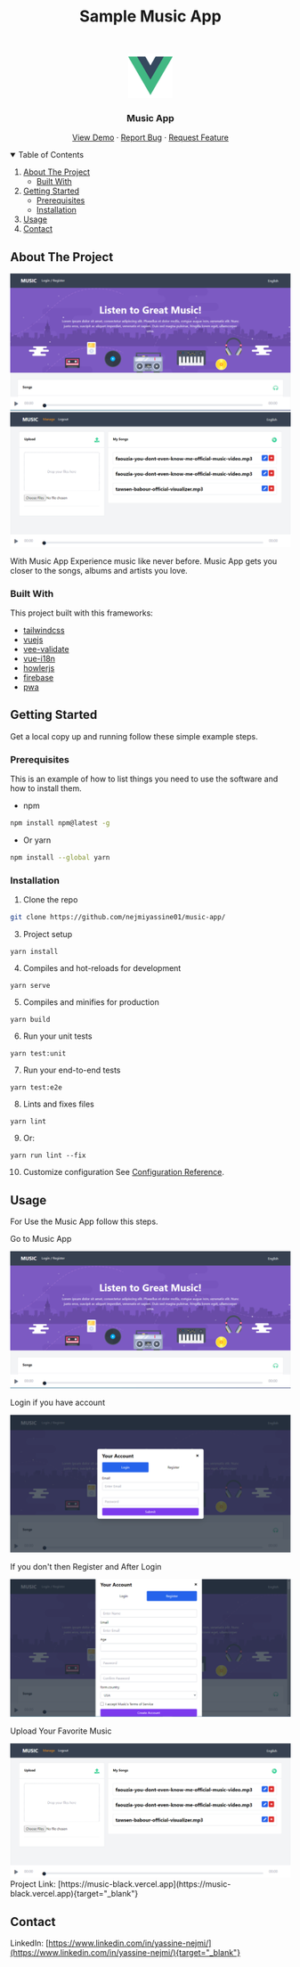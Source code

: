 <h1 align="center"> Sample Music App </h1>

<br />
<p align="center">
  <a href="https://github.com/othneildrew/Best-README-Template">
    <img src="src/assets/logo.png" alt="Logo" width="80" height="80">
  </a>

  <h3 align="center">Music App</h3>

  <p align="center">
    <a href="https://music-black.vercel.app">View Demo</a>
    ·
    <a href="https://github.com/nejmiyassine01/music-app/issues">Report Bug</a>
    ·
    <a href="https://github.com/nejmiyassine01/music-app/issues">Request Feature</a>
  </p>
</p>



<!-- TABLE OF CONTENTS -->
<details open="open">
  <summary>Table of Contents</summary>
  <ol>
    <li>
      <a href="#about-the-project">About The Project</a>
      <ul>
        <li><a href="#built-with">Built With</a></li>
      </ul>
    </li>
    <li>
      <a href="#getting-started">Getting Started</a>
      <ul>
        <li><a href="#prerequisites">Prerequisites</a></li>
        <li><a href="#installation">Installation</a></li>
      </ul>
    </li>
    <li><a href="#usage">Usage</a></li>
    <li><a href="#contact">Contact</a></li>
  </ol>
</details>



<!-- ABOUT THE PROJECT -->
## About The Project

<img src="Images/music.png" alt="music" />

<img src="Images/manage.png" alt="manage" />

With Music App Experience music like never before. Music App gets you closer to the songs, albums and artists you love.

### Built With

This project built with this frameworks:

* [tailwindcss](https://tailwindcss.com/)
* [vuejs](https://vuejs.org/)
* [vee-validate](https://vee-validate.logaretm.com/)
* [vue-i18n](https://kazupon.github.io/vue-i18n/)
* [howlerjs](https://howlerjs.com/)
* [firebase](https://firebase.google.com/)
* [pwa](https://cli.vuejs.org/core-plugins/pwa.html)


<!-- GETTING STARTED -->
## Getting Started

Get a local copy up and running follow these simple example steps.

### Prerequisites

This is an example of how to list things you need to use the software and how to install them.
* npm
```sh
npm install npm@latest -g
```
* Or yarn
```sh
npm install --global yarn
```

### Installation

1. Clone the repo
 ```sh
 git clone https://github.com/nejmiyassine01/music-app/
 ```
3. Project setup
```
yarn install
```
4. Compiles and hot-reloads for development
```
yarn serve
```
5. Compiles and minifies for production
```
yarn build
```
6. Run your unit tests
```
yarn test:unit
```
7. Run your end-to-end tests
```
yarn test:e2e
```
8. Lints and fixes files
```
yarn lint
```
9. Or:
```
yarn run lint --fix
```
10. Customize configuration
See [Configuration Reference](https://cli.vuejs.org/config/).

<!-- USAGE -->
## Usage

For Use the Music App follow this steps.

<p>Go to Music App</p>
<img src="Images/music.png" alt="music" />
<p>Login if you have account</p>
<img src="Images/login.png" alt="login" />
<p>If you don't then Register and After Login</p>
<img src="Images/register.png" alt="register" />
<p>Upload Your Favorite Music</p>
<img src="Images/manage.png" alt="manage" />

<br/>
Project Link: [https://music-black.vercel.app](https://music-black.vercel.app){target="_blank"}


<!-- Contact -->
## Contact
LinkedIn: [https://www.linkedin.com/in/yassine-nejmi/](https://www.linkedin.com/in/yassine-nejmi/){target="_blank"}
